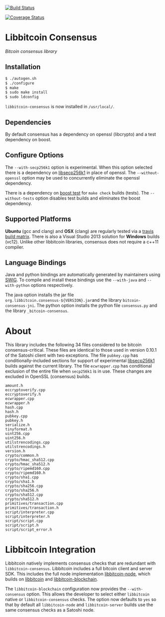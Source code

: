[![Build Status](https://travis-ci.org/libbitcoin/libbitcoin-consensus.svg?branch=master)](https://travis-ci.org/libbitcoin/libbitcoin-consensus)

[![Coverage Status](https://coveralls.io/repos/libbitcoin/libbitcoin-consensus/badge.svg)](https://coveralls.io/r/libbitcoin/libbitcoin-consensus)

# Libbitcoin Consensus

*Bitcoin consensus library*

## Installation

```sh
$ ./autogen.sh
$ ./configure
$ make
$ sudo make install
$ sudo ldconfig
```

`libbitcoin-consensus` is now installed in `/usr/local/`.

## Dependencies

By default consensus has a dependency on openssl (libcrypto) and a test dependency on boost.

## Configure Options

The `--with-secp256k1` option is experimental. When this option selected there is a dependency on [libsecp256k1](https://github.com/bitcoin/secp256k1) in place of openssl. The `--without-openssl` option may be used to concurrently eliminate the openssl dependency.

There is a dependency on [boost test](http://www.boost.org/doc/libs/1_50_0/libs/test/doc/html/index.html) for `make check` builds (tests). The `--without-tests` option disables test builds and eliminates the boost dependency.

## Supported Platforms

**Ubuntu** (gcc and clang) and **OSX** (clang) are regularly tested via a [travis build matrix](https://travis-ci.org/libbitcoin/libbitcoin-consensus). There is also a Visual Studio 2013 solution for **Windows** builds (vc12). Unlike other libbitcoin libraries, consensus does not require a c++11 compiler.

## Language Bindings

Java and python bindings are automatically generated by maintainers using [SWIG](http://www.swig.org). To compile and install these bindings use the `--with-java` and `--with-python` options respectively.

The java option installs the jar file `org.libbitcoin.consensus-${VERSION}.jar`and the library `bitcoin-consensus-jni`. The python option installs the python file `consensus.py` and the library `_bitcoin-consensus`.

# About

This library includes the following 34 files considered to be bitcoin consensus-critical. These files are identical to those used in version 0.10.1 of the Satoshi client with two exceptions. The file `pubkey.cpp` has conditionally-included sections for support of experimental [libsecp256k1](https://github.com/bitcoin/secp256k1) builds against the current library. The file `ecwrapper.cpp` has conditional exclusion of the entire file when `secp256k1` is in use. These changes are excluded in OpenSSL (consensus) builds.

```
amount.h
eccryptoverify.cpp
eccryptoverify.h
ecwrapper.cpp
ecwrapper.h
hash.cpp
hash.h
pubkey.cpp
pubkey.h
serialize.h
tinyformat.h
uint256.cpp
uint256.h
utilstrencodings.cpp
utilstrencodings.h
version.h
crypto/common.h
crypto/hmac_sha512.cpp
crypto/hmac_sha512.h
crypto/ripemd160.cpp
crypto/ripemd160.h
crypto/sha1.cpp
crypto/sha1.h
crypto/sha256.cpp
crypto/sha256.h
crypto/sha512.cpp
crypto/sha512.h
primitives/transaction.cpp
primitives/transaction.h
script/interpreter.cpp
script/interpreter.h
script/script.cpp
script/script.h
script/script_error.h
```

# Libbitcoin Integration

Libbitcoin natively implements consensus checks that are redundant with `libbitcoin-consensus`. Libbitcoin includes a full bitcoin client and server SDK. This includes the full node implementation [libbitcoin-node](https://github.com/libbitcoin/libbitcoin-node), which builds on [libbitcoin](https://github.com/libbitcoin/libbitcoin) and [libbitcoin-blockchain](https://github.com/libbitcoin/libbitcoin-blockchain).

The `libbitcoin-blockchain` configuration now provides the `--with-consensus` option. This allows the developer to select either `libbitcoin` native or `libbitcoin-consensus` checks. The option now defaults to `yes` so that by default all `libbitcoin-node` and `libbitcoin-server` builds use the same consensus checks as a Satoshi node.
